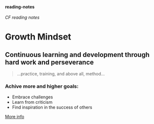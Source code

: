 #### reading-notes
*CF reading notes*

# Growth Mindset
## Continuous learning and development through hard work and perseverance

> ...practice, training, and above all, method...

### Achive more and higher goals:
- Embrace challenges
- Learn from criticism
- Find inspiration in the success of others

[More info](https://www.atlassian.com/blog/inside-atlassian/growth-mindset)
